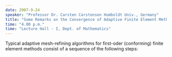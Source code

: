```yaml
---
date: 2007-9-24
speaker: "Professor Dr. Carsten Carstensen Humboldt Univ., Germany"
title: "Some Remarks on the Convergence of Adaptive Finite Element Methods"
time: "4.00 p.m." 
time: "Lecture Hall - I, Dept. of Mathematics"
---
```

Typical adaptive mesh-refining algorithms for first-oder 
(conforming) finite element methods consist of a sequence of the following 
steps:
